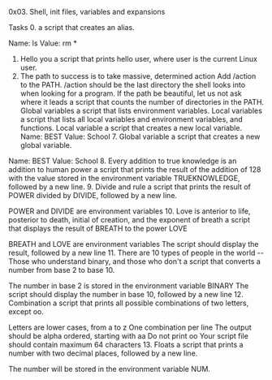 0x03. Shell, init files, variables and expansions

Tasks 0. a script that creates an alias.

Name: ls Value: rm *

1. Hello you a script that prints hello user, where user is the current Linux user.
2. The path to success is to take massive, determined action 
Add /action to the PATH. /action should be the last directory the shell looks into when looking for a program.
If the path be beautiful, let us not ask where it leads a script that counts the number of directories in the PATH.
Global variables a script that lists environment variables.
Local variables a script that lists all local variables and environment variables, and functions.
Local variable a script that creates a new local variable.
Name: BEST Value: School 7. Global variable a script that creates a new global variable.

Name: BEST Value: School 8. Every addition to true knowledge is an addition to human power a script that prints the result of the addition of 128 with the value stored in the environment variable TRUEKNOWLEDGE, followed by a new line. 9. Divide and rule a script that prints the result of POWER divided by DIVIDE, followed by a new line.

POWER and DIVIDE are environment variables 10. Love is anterior to life, posterior to death, initial of creation, and the exponent of breath a script that displays the result of BREATH to the power LOVE

BREATH and LOVE are environment variables The script should display the result, followed by a new line 11. There are 10 types of people in the world -- Those who understand binary, and those who don't a script that converts a number from base 2 to base 10.

The number in base 2 is stored in the environment variable BINARY The script should display the number in base 10, followed by a new line 12. Combination a script that prints all possible combinations of two letters, except oo.

Letters are lower cases, from a to z One combination per line The output should be alpha ordered, starting with aa Do not print oo Your script file should contain maximum 64 characters 13. Floats a script that prints a number with two decimal places, followed by a new line.

The number will be stored in the environment variable NUM.
